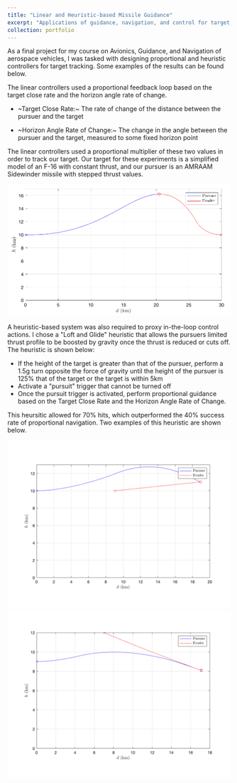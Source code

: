 ```yaml
---
title: "Linear and Heuristic-based Missile Guidance"
excerpt: "Applications of guidance, navigation, and control for target intercept with a limited-control missile system. <br/> <br/> <img src='/images/kin.png' width='70%'>"
collection: portfolio
---
```


As a final project for my course on Avionics, Guidance, and Navigation of aerospace vehicles, I was tasked with designing proportional and heuristic controllers for target tracking. Some examples of the results can be found below. 

The linear controllers used a proportional feedback loop based on the target close rate and the horizon angle rate of change. 

- ~Target Close Rate:~ The rate of change of the distance between the pursuer and the target

- ~Horizon Angle Rate of Change:~ The change in the angle between the pursuer and the target, measured to some fixed horizon point

The linear controllers used a proportional multiplier of these two values in order to track our target. Our target for these experiments is a simplified model of an F-16 with constant thrust, and our pursuer is an AMRAAM Sidewinder missile with stepped thrust values. 

<img src="/images/dyn3b.png">

A heuristic-based system was also required to proxy in-the-loop control actions. I chose a "Loft and Glide" heuristic that allows the pursuers limited thrust profile to be boosted by gravity once the thrust is reduced or cuts off. The heuristic is shown below: 

- If the height of the target is greater than that of the pursuer, perform a 1.5g turn opposite the force of gravity until the height of the pursuer is 125% that of the target or the target is within 5km
- Activate a "pursuit" trigger that cannot be turned off
- Once the pursuit trigger is activated, perform proportional guidance based on the Target Close Rate and the Horizon Angle Rate of Change. 

This heursitic allowed for 70% hits, which outperformed the 40% success rate of proportional navigation. Two examples of this heuristic are shown below. 

<img src="/images/s2.png">

<img src="/images/s10.png">